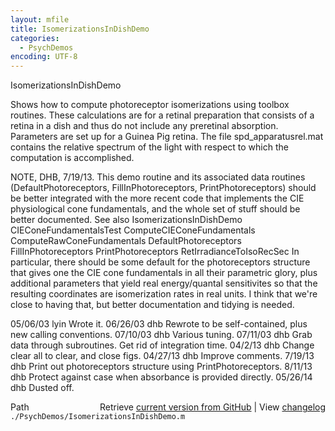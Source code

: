 ```yaml
---
layout: mfile
title: IsomerizationsInDishDemo
categories:
  - PsychDemos
encoding: UTF-8
---
```


IsomerizationsInDishDemo

Shows how to compute photoreceptor isomerizations using toolbox
routines.  These calculations are for a retinal preparation
that consists of a retina in a dish and thus do not include
any preretinal absorption.  Parameters are set up for a
Guinea Pig retina.  The file spd\_apparatusrel.mat contains
the relative spectrum of the light with respect to which
the computation is accomplished.

NOTE, DHB, 7/19/13. This demo routine and its associated data routines
(DefaultPhotoreceptors, FillInPhotoreceptors, PrintPhotoreceptors)
should be better integrated with the more recent code that
implements the CIE physiological cone fundamentals, and the
whole set of stuff should be better documented.  See also
   IsomerizationsInDishDemo
   CIEConeFundamentalsTest
   ComputeCIEConeFundamentals
   ComputeRawConeFundamentals
   DefaultPhotoreceptors
   FillInPhotoreceptors
   PrintPhotoreceptors
   RetIrradianceToIsoRecSec
In particular, there should be some default for the
photoreceptors structure that gives one the CIE cone
fundamentals in all their parametric glory, plus additional
parameters that yield real energy/quantal sensitivites so
that the resulting coordinates are isomerization rates in
real units.  I think that we're close to having that, but
better documentation and tidying is needed.

05/06/03 lyin Wrote it.
06/26/03 dhb    Rewrote to be self-contained, plus new calling conventions.
07/10/03 dhb  Various tuning.
07/11/03 dhb  Grab data through subroutines.  Get rid of integration time.
04/2/13  dhb  Change clear all to clear, and close figs.
04/27/13 dhb  Improve comments.
7/19/13  dhb  Print out photoreceptors structure using PrintPhotoreceptors.
8/11/13  dhb  Protect against case when absorbance is provided directly.
05/26/14 dhb  Dusted off.


<div class="code_header" style="text-align:right;">
  <span style="float:left;">Path&nbsp;&nbsp;</span> <span class="counter">Retrieve <a href=
  "https://raw.github.com/Psychtoolbox-3/Psychtoolbox-3/beta/./PsychDemos/IsomerizationsInDishDemo.m">current version from GitHub</a> | View <a href=
  "https://github.com/Psychtoolbox-3/Psychtoolbox-3/commits/beta/./PsychDemos/IsomerizationsInDishDemo.m">changelog</a></span>
</div>
<div class="code">
  <code>./PsychDemos/IsomerizationsInDishDemo.m</code>
</div>

